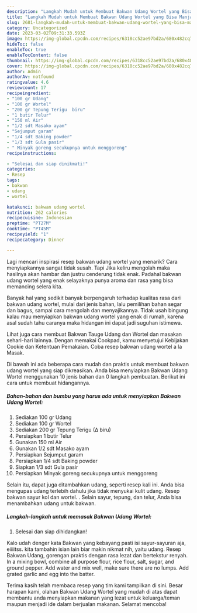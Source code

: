 ```yaml
---
description: "Langkah Mudah untuk Membuat Bakwan Udang Wortel yang Bisa Manjain Lidah, Buat Buka Puasa Lezat Sekali"
title: "Langkah Mudah untuk Membuat Bakwan Udang Wortel yang Bisa Manjain Lidah, Buat Buka Puasa Lezat Sekali"
slug: 2681-langkah-mudah-untuk-membuat-bakwan-udang-wortel-yang-bisa-manjain-lidah-buat-buka-puasa-lezat-sekali
category: Uncategorized
date: 2023-03-02T09:31:33.593Z
image: https://img-global.cpcdn.com/recipes/6318cc52ae97bd2a/680x482cq70/bakwan-udang-wortel-foto-resep-utama.jpg
hideToc: false
enableToc: true
enableTocContent: false
thumbnail: https://img-global.cpcdn.com/recipes/6318cc52ae97bd2a/680x482cq70/bakwan-udang-wortel-foto-resep-utama.jpg
cover: https://img-global.cpcdn.com/recipes/6318cc52ae97bd2a/680x482cq70/bakwan-udang-wortel-foto-resep-utama.jpg
author: Admin
authorAv: notfound
ratingvalue: 4.6
reviewcount: 17
recipeingredient:
- "100 gr Udang"
- "100 gr Wortel"
- "200 gr Tepung Terigu  biru"
- "1 butir Telur"
- "150 ml Air"
- "1/2 sdt Masako ayam"
- "Sejumput garam"
- "1/4 sdt Baking powder"
- "1/3 sdt Gula pasir"
- " Minyak goreng secukupnya untuk menggoreng"
recipeinstructions:

- "Selesai dan siap dinikmati!"
categories:
- Resep
tags:
- bakwan
- udang
- wortel

katakunci: bakwan udang wortel 
nutrition: 262 calories
recipecuisine: Indonesian
preptime: "PT27M"
cooktime: "PT45M"
recipeyield: "1"
recipecategory: Dinner

---
```



Lagi mencari inspirasi resep bakwan udang wortel yang menarik? Cara menyiapkannya sangat tidak susah. Tapi Jika keliru mengolah maka hasilnya akan hambar dan justru cenderung tidak enak. Padahal bakwan udang wortel yang enak selayaknya punya aroma dan rasa yang bisa memancing selera kita.


Banyak hal yang sedikit banyak berpengaruh terhadap kualitas rasa dari bakwan udang wortel, mulai dari jenis bahan, lalu pemilihan bahan segar dan bagus, sampai cara mengolah dan menyajikannya. Tidak usah bingung kalau mau menyiapkan bakwan udang wortel yang enak di rumah, karena asal sudah tahu caranya maka hidangan ini dapat jadi suguhan istimewa.

Lihat juga cara membuat Bakwan Tauge Udang dan Wortel dan masakan sehari-hari lainnya. Dengan memakai Cookpad, kamu menyetujui Kebijakan Cookie dan Ketentuan Pemakaian. Coba resep bakwan udang wortel a la Masak.


Di bawah ini ada beberapa cara mudah dan praktis untuk membuat bakwan udang wortel yang siap dikreasikan. Anda bisa menyiapkan Bakwan Udang Wortel menggunakan 10 jenis bahan dan 0 langkah pembuatan. Berikut ini cara untuk membuat hidangannya.

<!--inarticleads1-->

##### Bahan-bahan dan bumbu yang harus ada untuk menyiapkan Bakwan Udang Wortel:

1. Sediakan 100 gr Udang
1. Sediakan 100 gr Wortel
1. Sediakan 200 gr Tepung Terigu (∆ biru)
1. Persiapkan 1 butir Telur
1. Gunakan 150 ml Air
1. Gunakan 1/2 sdt Masako ayam
1. Persiapkan Sejumput garam
1. Persiapkan 1/4 sdt Baking powder
1. Siapkan 1/3 sdt Gula pasir
1. Persiapkan  Minyak goreng secukupnya untuk menggoreng


Selain itu, dapat juga ditambahkan udang, seperti resep kali ini. Anda bisa mengupas udang terlebih dahulu jika tidak menyukai kulit udang. Resep bakwan sayur kol dan wortel. . Selain sayur, tepung, dan telur, Anda bisa menambahkan udang untuk bakwan. 

<!--inarticleads2-->

##### Langkah-langkah untuk memasak Bakwan Udang Wortel:


1. Selesai dan siap dihidangkan!

Kalo udah denger kata Bakwan yang kebayang pasti isi sayur-sayuran aja, eiiiitss. kita tambahin isian lain biar makin nikmat nih, yaitu udang. Resep Bakwan Udang, gorengan praktis dengan rasa lezat dan bertekstur renyah. In a mixing bowl, combine all purpose flour, rice flour, salt, sugar, and ground pepper. Add water and mix well, make sure there are no lumps. Add grated garlic and egg into the batter. 

Terima kasih telah membaca resep yang tim kami tampilkan di sini. Besar harapan kami, olahan Bakwan Udang Wortel yang mudah di atas dapat membantu anda menyiapkan makanan yang lezat untuk keluarga/teman maupun menjadi ide dalam berjualan makanan. Selamat mencoba!
